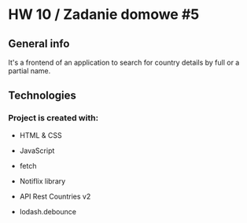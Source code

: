 # HW 10 / Zadanie domowe #5


## General info
It's a frontend of an application to search for country details by full or a partial name.

## Technologies

### Project is created with:

- HTML & CSS

- JavaScript

- fetch

- Notiflix library

- API Rest Countries v2

- lodash.debounce
